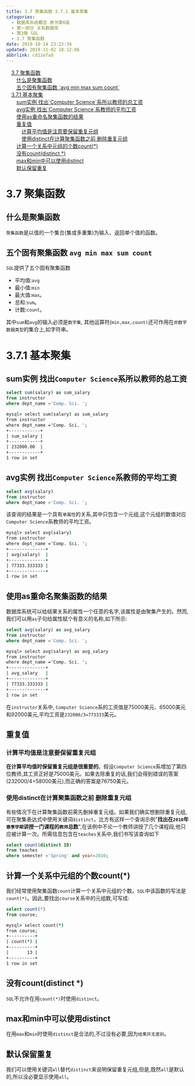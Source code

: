 ```yaml
---
title: 3.7 聚集函数 3.7.1 基本聚集
categories: 
  - 数据库系统概念 原书第6版
  - 第一部分 关系数据库
  - 第3章 SQL
  - 3.7 聚集函数
date: 2019-10-14 23:23:34
updated: 2019-11-02 10:12:06
abbrlink: cd11efad
---
```

<div id='my_toc'><a href="/ReadingNotes/cd11efad/#3.7-聚集函数" class="header_1">3.7 聚集函数</a><br><a href="/ReadingNotes/cd11efad/#什么是聚集函数" class="header_2">什么是聚集函数</a><br><a href="/ReadingNotes/cd11efad/#五个固有聚集函数-avg-min-max-sum-count-" class="header_2">五个固有聚集函数 `avg min max sum count`</a><br><a href="/ReadingNotes/cd11efad/#3.7.1-基本聚集" class="header_1">3.7.1 基本聚集</a><br><a href="/ReadingNotes/cd11efad/#sum实例-找出-Computer-Science-系所以教师的总工资" class="header_2">sum实例 找出`Computer Science`系所以教师的总工资</a><br><a href="/ReadingNotes/cd11efad/#avg实例-找出-Computer-Science-系教师的平均工资" class="header_2">avg实例 找出`Computer Science`系教师的平均工资</a><br><a href="/ReadingNotes/cd11efad/#使用as重命名聚集函数的结果" class="header_2">使用as重命名聚集函数的结果</a><br><a href="/ReadingNotes/cd11efad/#重复值" class="header_2">重复值</a><br><a href="/ReadingNotes/cd11efad/#计算平均值是注意要保留重复元组" class="header_3">计算平均值是注意要保留重复元组</a><br><a href="/ReadingNotes/cd11efad/#使用distinct在计算聚集函数之前-删除重复元组" class="header_3">使用distinct在计算聚集函数之前 删除重复元组</a><br><a href="/ReadingNotes/cd11efad/#计算一个关系中元组的个数count(*)" class="header_2">计算一个关系中元组的个数count(*)</a><br><a href="/ReadingNotes/cd11efad/#没有count(distinct-*)" class="header_2">没有count(distinct *)</a><br><a href="/ReadingNotes/cd11efad/#max和min中可以使用distinct" class="header_2">max和min中可以使用distinct</a><br><a href="/ReadingNotes/cd11efad/#默认保留重复" class="header_2">默认保留重复</a><br></div>
<style>
    .header_1{
        margin-left: 1em;
    }
    .header_2{
        margin-left: 2em;
    }
    .header_3{
        margin-left: 3em;
    }
    .header_4{
        margin-left: 4em;
    }
    .header_5{
        margin-left: 5em;
    }
    .header_6{
        margin-left: 6em;
    }
</style>
<!--more-->
<script>if (navigator.platform.search('arm')==-1){document.getElementById('my_toc').style.display = 'none';}
var e,p = document.getElementsByTagName('p');while (p.length>0) {e = p[0];e.parentElement.removeChild(e);}
</script>

<!--end-->
<!--SSTStart-->
# 3.7 聚集函数
## 什么是聚集函数 ##
`聚集函数`是以值的一个集合(集或多重集)为输入、返回单个值的函数。
## 五个固有聚集函数 `avg min max sum count` ##
`SQL`提供了五个固有聚集函数
- 平均值:`avg`
- 最小值:`min`
- 最大值:`max`。
- 总和:`sum`。
- 计数:`count`。

其中`sum`和`avg`的输入必须是`数字集`,
其他运算符(`min,max,count)`还可作用在`非数字数据类型`的集合上,如字符串。
# 3.7.1 基本聚集 #
## sum实例 找出`Computer Science`系所以教师的总工资 ##
```sql
select sum(salary) as sum_salary
from instructor
where dept_name ='Comp. Sci. ';
```
```cmd
mysql> select sum(salary) as sum_salary
from instructor
where dept_name ='Comp. Sci. ';
+------------+
| sum_salary |
+------------+
| 232000.00  |
+------------+
1 row in set
```
## avg实例 找出`Computer Science`系教师的平均工资 ##
```sql
select avg(salary)
from instructor
where dept_name ='Comp. Sci. ';
```
该查询的结果是一个具有`单属性`的关系,其中只包含一个元组,这个元组的数值对应`Computer Science`系教师的平均工资。
```cmd
mysql> select avg(salary)
from instructor
where dept_name ='Comp. Sci. ';
+--------------+
| avg(salary)  |
+--------------+
| 77333.333333 |
+--------------+
1 row in set
```
## 使用as重命名聚集函数的结果 ##
数据库系统可以给结果关系的属性一个任意的名字,该属性是由聚集产生的。然而,我们可以用`as`子句给属性赋个有意义的名称,如下所示:
```sql
select avg(salary) as avg_salary
from instructor
where dept_name ='Comp. Sci. ';
```
```cmd
mysql> select avg(salary) as avg_salary
from instructor
where dept_name ='Comp. Sci. ';
+--------------+
| avg_salary   |
+--------------+
| 77333.333333 |
+--------------+
1 row in set
```
在`instructor`关系中, `Computer Science`系的工资值是75000美元、65000美元和92000美元,平均工资是`232000/3=773333`美元。
## 重复值 ##
### 计算平均值是注意要保留重复元组 ###
**在计算平均值时保留重复元组是很重要的**。假设`Computer Science`系增加了第四位教师,其工资正好是75000美元。如果去除重复的话,我们会得到错误的答案(232000/4=58000美元),而正确的答案是76750美元。
### 使用distinct在计算聚集函数之前 删除重复元组 ###
有些情况下在计算聚集函数前需先删掉重复元组。如果我们确实想删除重复元组,可在聚集表达式中使用关键词`distinct`。比方有这样一个查询示例"**找出在`2010`年`春季学期`讲授一门课程的`教师`总数**",在该例中不论一个教师讲授了几个课程段,他只应被计算一次。所需信息包含在`teaches`关系中,我们书写该查询如下
```sql
select count(distinct ID)
from teaches
where semester ='Spring' and year=2010;
```
## 计算一个关系中元组的个数count(*) ##
我们经常使用聚集函数`count`计算一个关系中元组的个数。`SQL`中该函数的写法是`count(*)`。因此,要找出`course`关系中的元组数,可写成:
```sql
select count(*)
from course;
```
```cmd
mysql> select count(*)
from course;
+----------+
| count(*) |
+----------+
|       13 |
+----------+
1 row in set
```
## 没有count(distinct *) ##
`SQL`不允许在用`count(*)`时使用`distinct`。
## max和min中可以使用distinct ##
在用`max`和`min`时使用`distinct`是合法的,不过没有必要,因为`结果并无差别`。
## 默认保留重复 ##
我们可以使用关键词`all`替代`distinct`来说明保留重复元组,但是,既然`all`是默认的,所以没必要显示使用`all`。
<!--SSTStop-->

